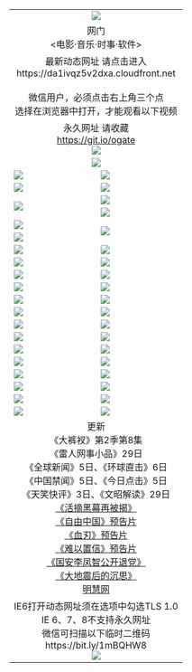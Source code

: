 ﻿<table>
  <tr></tr>
  <tr><td colspan=2 align=center><img src="https://cloud.githubusercontent.com/assets/11880933/13434984/f430fae2-e012-11e5-814f-c2df1e82b247.jpg" /></td></tr>
  <tr><td colspan=2 align=center>网门<br><电影·音乐·时事·软件></td></tr>
  <tr><td colspan=2 align=center>最新动态网址 请点击进入
<br>https://da1ivqz5v2dxa.cloudfront.net
      <br><br>微信用户，必须点击右上角三个点<br>选择在浏览器中打开，才能观看以下视频</td>
  </tr>
  <tr>
    <td colspan=2 align=center>永久网址 请收藏<br/><a href="https://git.io/ogate" target="_blank">https://git.io/ogate</a><br/><a href="https://da1ivqz5v2dxa.cloudfront.net/Up/0WMGDL2.png" target="_blank"><img src="https://da1ivqz5v2dxa.cloudfront.net/Up/0WMGD2.png"/></a></td>
  </tr>
  <tr>
    <td colspan=2 align=center><a href="https://da1ivqz5v2dxa.cloudfront.net/ogUP.aspx?name=0oGate.apk" target="_blank"><img src="https://da1ivqz5v2dxa.cloudfront.net/Up/0WMAZ.jpg" /></a></td>
  </tr>
  <tr>
    <td><a href="https://da1ivqz5v2dxa.cloudfront.net/ogNice.aspx" target="_blank"><img src="https://da1ivqz5v2dxa.cloudfront.net/Up/0WCYY.jpg" /></a></td>
    <td><a href="https://da1ivqz5v2dxa.cloudfront.net/onCO.aspx?ob=600%E4%BA%8B%E7%89%A9&op=%E5%A2%9E%E5%88%A0%E6%94%B9&args=WH1~%23%E7%B1%BB%E5%9E%8B6%E6%96%B0%E9%97%BB%7c%23%E7%B1%BB%E5%9E%8B6%E8%AF%84%E8%AE%BA&mode=" target="_blank"><img src="https://da1ivqz5v2dxa.cloudfront.net/Up/0WZTT.jpg" /></a></td> 
  </tr>
  <tr>
    <td><a href="https://da1ivqz5v2dxa.cloudfront.net/ogDY.aspx" target="_blank"><img src="https://da1ivqz5v2dxa.cloudfront.net/Up/0FK.jpg" /></a></td>
    <td><a href="https://da1ivqz5v2dxa.cloudfront.net/ogST.aspx" target="_blank"><img src="https://da1ivqz5v2dxa.cloudfront.net/Up/0ST.jpg" /></a></td> 
  </tr>
  <tr>
    <td rowspan=2><a href="https://da1ivqz5v2dxa.cloudfront.net/ogUP.aspx?name=11DKC.mp4&count=T:2,2:8,1:16&from=github" target="_blank"><img src="https://da1ivqz5v2dxa.cloudfront.net/Up/11DKC1.jpg" /></a></td> 
    <td><div><a href="https://da1ivqz5v2dxa.cloudfront.net/ogUP.aspx?name=LRWS.mp4&count=7B:8,6B:44,5A:10,5B:35,4A:14,4B:19,3A:10,3B:26,2A:16,2B:21,1A:23,1B:29&current=7B:8" target="_blank"><img src="https://da1ivqz5v2dxa.cloudfront.net/Up/LRWS.jpg" /></a></td>
   </tr>
  <tr>
    <td><a href="https://da1ivqz5v2dxa.cloudfront.net/ogNiceVedio.aspx" target="_blank"><img src="https://da1ivqz5v2dxa.cloudfront.net/Up/TGKDY.jpg" /></a></td>
  </tr>
  <tr>
    <td><a href="https://da1ivqz5v2dxa.cloudfront.net/ogUP.aspx?name=JQR.mp4&count=2" target="_blank"><img src="https://da1ivqz5v2dxa.cloudfront.net/Up/JQR.jpg" /></a></td>   
    <td rowspan=2><a href="https://da1ivqz5v2dxa.cloudfront.net/ogUP.aspx?name=JP.mp4&count=9" target="_blank"><img src="https://da1ivqz5v2dxa.cloudfront.net/Up/JP.jpg" /></td>
  </tr>
  <tr>
    <td><a href="https://da1ivqz5v2dxa.cloudfront.net/ogUP.aspx?name=WH.mp4" target="_blank"><img src="https://da1ivqz5v2dxa.cloudfront.net/Up/WH.jpg" /></a></td>
  </tr>
  <tr>
    <td><a href="https://da1ivqz5v2dxa.cloudfront.net/ogUP.aspx?name=SSZJ.mp4&count=SP:6,480P:9" target="_blank"><img src="https://da1ivqz5v2dxa.cloudfront.net/Up/SSZJ.jpg" /></a></td>
    <td><a href="https://da1ivqz5v2dxa.cloudfront.net/ogUP.aspx?name=ZY.mp4&count=2015:16" target="_blank"><img src="https://da1ivqz5v2dxa.cloudfront.net/Up/ZY.jpg" /></a</td>
  </tr>
  <tr>
    <td><a href="https://da1ivqz5v2dxa.cloudfront.net/ogUP.aspx?name=XTFY.mp4&count=B:2,A:24" target="_blank"><img src="https://da1ivqz5v2dxa.cloudfront.net/Up/XTFY.jpg" /></a></td>
    <td><a href="https://da1ivqz5v2dxa.cloudfront.net/ogUP.aspx?name=1XQK.mp4&count=13" target="_blank"><img src="https://da1ivqz5v2dxa.cloudfront.net/Up/1XQK.jpg" /></a</td>
  </tr>
  <tr>
    <td><a href="https://da1ivqz5v2dxa.cloudfront.net/ogUP.aspx?name=1LYF.mp4&count=2" target="_blank"><img src="https://da1ivqz5v2dxa.cloudfront.net/Up/1LYF0.jpg" /></a></td>
    <td><a href="https://da1ivqz5v2dxa.cloudfront.net/ogUP.aspx?name=1ZGC.mp4&count=6" target="_blank"><img src="https://da1ivqz5v2dxa.cloudfront.net/Up/1ZGC0.jpg" /></a></td>
  </tr>
  <tr>
    <td><a href="https://da1ivqz5v2dxa.cloudfront.net/ogUP.aspx?name=1ZKM.mp4&count=3&current=3" target="_blank"><img src="https://da1ivqz5v2dxa.cloudfront.net/Up/1ZKM0.jpg" /></a></td>  
    <td><a href="https://da1ivqz5v2dxa.cloudfront.net/ogUP.aspx?name=1WWY.mp4&count=6&current=6" target="_blank"><img src="https://da1ivqz5v2dxa.cloudfront.net/Up/1WWY0.jpg" /></a></td>
  </tr>
  <tr>
    <td><a href="https://da1ivqz5v2dxa.cloudfront.net/ogUP.aspx?name=10JGY.mp4&count=3" target="_blank"><img src="https://da1ivqz5v2dxa.cloudfront.net/Up/10JGY0.jpg" /></a></td>
    <td><a href="https://da1ivqz5v2dxa.cloudfront.net/ogUP.aspx?name=10CYS.mp4&count=2" target="_blank"><img src="https://da1ivqz5v2dxa.cloudfront.net/Up/10CYS0.jpg" /></a></td>
  </tr>
  <tr>
    <td><a href="https://da1ivqz5v2dxa.cloudfront.net/ogUP.aspx?name=4SQQ.mp4&count=201603:5,201602:20,201601:21&current=201603:5" target="_blank"><img src="https://da1ivqz5v2dxa.cloudfront.net/Up/4SQQ0.jpg"/></a></td>
    <td><a href="https://da1ivqz5v2dxa.cloudfront.net/ogUP.aspx?name=4SHQ.mp4&count=201603:6,201602:27,201601:28&current=201603:6" target="_blank"><img src="https://da1ivqz5v2dxa.cloudfront.net/Up/4SHQ0.jpg"/></a></td>
  </tr>
  <tr>
    <td><a href="https://da1ivqz5v2dxa.cloudfront.net/ogUP.aspx?name=4SZG.mp4&count=201603:5,201602:21,201601:23&current=201603:5" target="_blank"><img src="https://da1ivqz5v2dxa.cloudfront.net/Up/4SZG0.jpg"/></a></td>
    <td><a href="https://da1ivqz5v2dxa.cloudfront.net/ogUP.aspx?name=4SDJ.mp4&count=201603A:5,201603B:4,201602A:24,201602B:7,201601A:48,201601B:6&current=201603A:5" target="_blank"><img src="https://da1ivqz5v2dxa.cloudfront.net/Up/4SDJ0.jpg"/></a></td>
  </tr>
  <tr>
    <td><a href="https://da1ivqz5v2dxa.cloudfront.net/ogUP.aspx?name=4CTX.mp4&count=201603:1,201602:3,201601:4&current=201603:1" target="_blank"><img src="https://da1ivqz5v2dxa.cloudfront.net/Up/4CTX0.jpg"/></a></td>
    <td><a href="https://da1ivqz5v2dxa.cloudfront.net/ogUP.aspx?name=4CWZ.mp4&count=201602:4,201601:4&current=201602:4" target="_blank"><img src="https://da1ivqz5v2dxa.cloudfront.net/Up/4CWZ0.jpg"/></a></td>
  </tr>
  <tr>
    <td><a href="https://da1ivqz5v2dxa.cloudfront.net/onUP.aspx?name=https://d2t6x1lwzcff38.cloudfront.net/" target="_blank"><img src="https://da1ivqz5v2dxa.cloudfront.net/Up/0DTW.jpg"/></a></td>
    <td><a href="https://da1ivqz5v2dxa.cloudfront.net/onUP.aspx?name=https://d240ns8up8earz.cloudfront.net/acenter/" target="_blank"><img src="https://da1ivqz5v2dxa.cloudfront.net/Up/0TDW.jpg" /></a></td>
  </tr>
  <tr>
    <td><a href="https://da1ivqz5v2dxa.cloudfront.net/onUP.aspx?name=https://d4508d6vomz2p.cloudfront.net/gb/nsc413.htm" target="_blank"><img src="https://da1ivqz5v2dxa.cloudfront.net/Up/0DJY.jpg" /></a></td>
    <td><a href="https://da1ivqz5v2dxa.cloudfront.net/onUP.aspx?name=https://d3bxwq7vzudb5l.cloudfront.net/xtr/gb/prog204.html" target="_blank"><img src="https://da1ivqz5v2dxa.cloudfront.net/Up/0XTR.jpg" /></a></td>
  </tr>
  <tr>
    <td><a href="https://da1ivqz5v2dxa.cloudfront.net/onUP.aspx?name=https://d3aj00iefsmfgc.cloudfront.net/" target="_blank"><img src="https://da1ivqz5v2dxa.cloudfront.net/Up/0MHW.jpg" /></a></td>
    <td><a href="https://da1ivqz5v2dxa.cloudfront.net/onUP.aspx?name=https://d1lcj91uv80klr.cloudfront.net/" target="_blank"><img src="https://da1ivqz5v2dxa.cloudfront.net/Up/0ZJW.jpg" /></a></td>
  </tr>
  <tr>
    <td><a href="https://da1ivqz5v2dxa.cloudfront.net/ogUP.aspx?name=0FG.zip" target="_blank"><img src="https://da1ivqz5v2dxa.cloudfront.net/Up/0FG.jpg" /></a></td>
    <td><a href="https://da1ivqz5v2dxa.cloudfront.net/ogUP.aspx?name=0FGA.apk" target="_blank"><img src="https://da1ivqz5v2dxa.cloudfront.net/Up/0FGA.jpg" /></a></td>
  </tr>
  <tr>
    <td><a href="https://da1ivqz5v2dxa.cloudfront.net/ogUP.aspx?name=0U.zip" target="_blank"><img src="https://da1ivqz5v2dxa.cloudfront.net/Up/0U.jpg" /></a></td>
    <td><a href="https://da1ivqz5v2dxa.cloudfront.net/ogUP.aspx?name=0UA.apk" target="_blank"><img src="https://da1ivqz5v2dxa.cloudfront.net/Up/0UA.jpg" /></a></td>
  </tr>
  <tr>
    <td><a href="https://da1ivqz5v2dxa.cloudfront.net/ogUP.aspx?name=0iPPOTV.zip" target="_blank"><img src="https://da1ivqz5v2dxa.cloudfront.net/Up/0iPPOTV.jpg" /></a></td>
    <td><a href="https://da1ivqz5v2dxa.cloudfront.net/ogUP.aspx?name=0iNTD.apk" target="_blank"><img src="https://da1ivqz5v2dxa.cloudfront.net/Up/0iNTD.jpg" /></a></td>
  </tr>
  <tr>
    <td colspan=2 align=center>更新<br>
      《大裤衩》第2季第8集<br>
      《雷人网事小品》29日<br>
      《全球新闻》5日、《环球直击》6日<br>
      《中国禁闻》5日、《今日点击》5日<br>
      《天笑快评》3日、《文昭解读》29日<br>
      <a href="https://da1ivqz5v2dxa.cloudfront.net/ogUP.aspx?name=SSZJ480P9.mp4" target="_blank">《活摘黑幕再被揭》</a><br>
      <a href="https://da1ivqz5v2dxa.cloudfront.net/ogUP.aspx?name=11ZYZG0.mp4" target="_blank">《自由中国》预告片</a><br>
      <a href="https://da1ivqz5v2dxa.cloudfront.net/ogUP.aspx?name=11XR.mp4" target="_blank">《血刃》预告片</a><br>
      <a href="https://da1ivqz5v2dxa.cloudfront.net/ogUP.aspx?name=11NYZX.mp4&count=2" target="_blank">《难以置信》预告片</a><br>
      <a href="https://da1ivqz5v2dxa.cloudfront.net/ogUP.aspx?name=4LFZ.mp4" target="_blank">《国安李凤智公开退党》</a><br>
      <a href="https://da1ivqz5v2dxa.cloudfront.net/ogUP.aspx?name=4DDZHDCS.mp4" target="_blank">《大地震后的沉思》</a><br>
      <a href="https://da1ivqz5v2dxa.cloudfront.net/onUP.aspx?name=https://www.minghui.org/" target="_blank">明慧网</a></td>
    </td>
  </tr>
  <tr>
    <td colspan=2 align=center>IE6打开动态网址须在选项中勾选TLS 1.0<br/>IE 6、7、8不支持永久网址<br/>
      微信可扫描以下临时二维码<br/>https://bit.ly/1mBQHW8<br/><a href="https://da1ivqz5v2dxa.cloudfront.net/Up/0WMGDL3.png" target="_blank"><img src="https://da1ivqz5v2dxa.cloudfront.net/Up/0WMGD3.png"/></a><br>
  </tr>
  <!--tr>
    <td colspan=2 align=center>可能失效的动态网址
    </td>
  </tr-->
</table>
